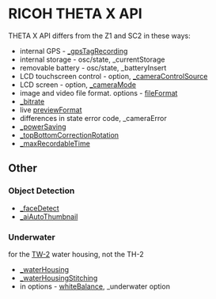 # RICOH THETA X API

THETA X API differs from the Z1 and SC2 in these ways:

* internal GPS - [_gpsTagRecording](https://github.com/ricohapi/theta-api-specs/blob/main/theta-web-api-v2.1/options/_gps_tag_recording.md)
* internal storage - osc/state, _currentStorage
* removable battery - osc/state, _batteryInsert
* LCD touchscreen control - option, [_cameraControlSource](https://github.com/ricohapi/theta-api-specs/blob/main/theta-web-api-v2.1/options/_camera_control_source.md)
* LCD screen - option, [_cameraMode](https://github.com/ricohapi/theta-api-specs/blob/main/theta-web-api-v2.1/options/_camera_mode.md)
* image and video file format. options - [fileFormat](https://github.com/ricohapi/theta-api-specs/blob/main/theta-web-api-v2.1/options/file_format.md)
* [_bitrate](https://github.com/ricohapi/theta-api-specs/blob/main/theta-web-api-v2.1/options/_bitrate.md)
* live [previewFormat](https://github.com/ricohapi/theta-api-specs/blob/main/theta-web-api-v2.1/options/preview_format.md)
* differences in state error code, _cameraError
* [_powerSaving](https://github.com/ricohapi/theta-api-specs/blob/main/theta-web-api-v2.1/options/_power_saving.md)
* [_topBottomCorrectionRotation](https://github.com/ricohapi/theta-api-specs/blob/main/theta-web-api-v2.1/options/_top_bottom_correction_rotation.md)
* [_maxRecordableTime](https://github.com/ricohapi/theta-api-specs/blob/main/theta-web-api-v2.1/options/_max_recordable_time.md)

## Other

### Object Detection

* [_faceDetect](https://github.com/ricohapi/theta-api-specs/blob/main/theta-web-api-v2.1/options/_face_detect.md)
* [_aiAutoThumbnail](https://github.com/ricohapi/theta-api-specs/blob/main/theta-web-api-v2.1/options/_ai_auto_thumbnail.md)

### Underwater

for the [TW-2](https://us.ricoh-imaging.com/product/underwater-housing-tw-2/)
water housing, not the TH-2

* [_waterHousing](https://github.com/ricohapi/theta-api-specs/blob/main/theta-web-api-v2.1/options/_water_housing.md)
* [_waterHousingStitching](https://github.com/ricohapi/theta-api-specs/blob/main/theta-web-api-v2.1/options/_water_housing_stitching.md)
* in options - [whiteBalance](https://github.com/ricohapi/theta-api-specs/blob/main/theta-web-api-v2.1/options/white_balance.md), _underwater option
